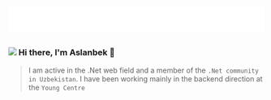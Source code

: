 <h1 align="center">
  <img src="https://github.com/AslanbekHasanov/AslanbekHasanov/blob/main/name.svg" />
</h1>

<h3> <img src="https://emojis.slackmojis.com/emojis/images/1588315024/8823/hyperkitty.gif?1588315024" width="30" /> Hi there, I'm Aslanbek 👋</h3>

>I am active in the .Net web field and a member of the `.Net community in Uzbekistan`. I have been working mainly in the backend direction at the `Young Centre`
<br/>
</br>
